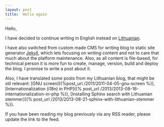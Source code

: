 ```yaml
---
layout: post
title:  Hello again
---
```


Hello,

I have decided to continue writing in English instead on [Lithuanian](http://old.lescinskas.lt).

I have also switched from custom made CMS for writing blog to static site generator [Jekyll](http://jekyllrb.com/), which lets focusing on writing content and not to care that much about the platform maintenance. Also, as all content is file-based, for technical person it is more fun to create, manage, version, build and deploy the blog. I promise to write a post about it.

Also, I have translated some posts from my Lithuanian blog, that might be stil relevant: [GNU screen]({%post_url /2011/2011-04-05-gnu-screen %}), [Internationalization (i18n) in PHP]({% post_url /2013/2013-08-16-internationalization-in-php %}), [Installing Sphinx search with Lithuanian stemmer]({% post_url /2013/2013-08-21-sphinx-with-lithuanian-stemmer %}).

If you have been reading my blog previously via any RSS reader, please update the link to the feed. 